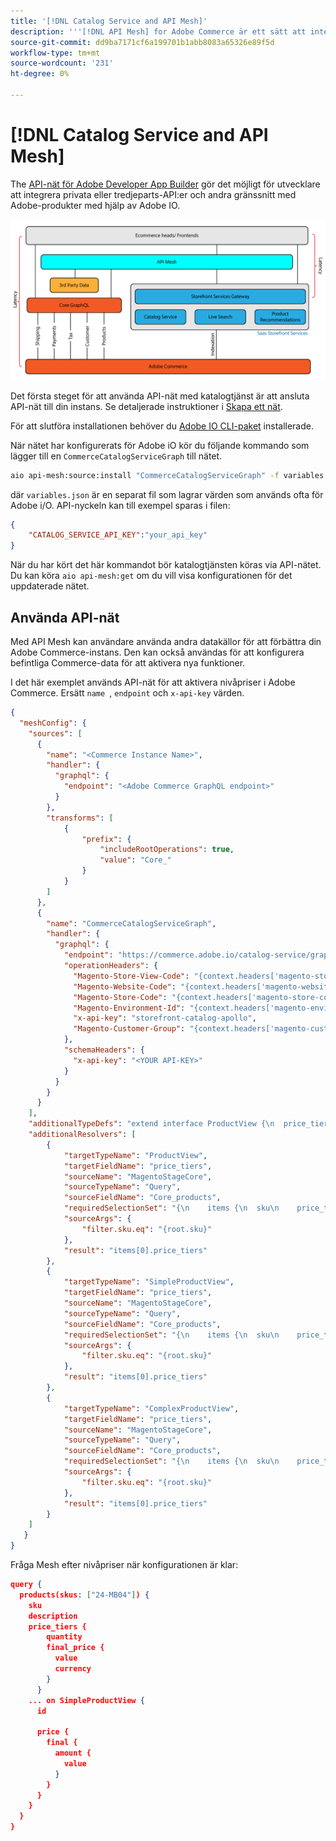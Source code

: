 ```yaml
---
title: '[!DNL Catalog Service and API Mesh]'
description: '''[!DNL API Mesh] for Adobe Commerce är ett sätt att integrera flera datakällor via en gemensam GraphQL-slutpunkt."'
source-git-commit: dd9ba7171cf6a199701b1abb8083a65326e89f5d
workflow-type: tm+mt
source-wordcount: '231'
ht-degree: 0%

---
```


# [!DNL Catalog Service and API Mesh]

The [API-nät för Adobe Developer App Builder](https://developer.adobe.com/graphql-mesh-gateway/gateway/overview/) gör det möjligt för utvecklare att integrera privata eller tredjeparts-API:er och andra gränssnitt med Adobe-produkter med hjälp av Adobe IO.

![Katalogarkitektur - diagram](assets/catalog-service-architecture-mesh.png)

Det första steget för att använda API-nät med katalogtjänst är att ansluta API-nät till din instans. Se detaljerade instruktioner i [Skapa ett nät](https://developer.adobe.com/graphql-mesh-gateway/gateway/create-mesh/).

För att slutföra installationen behöver du [Adobe IO CLI-paket](https://developer.adobe.com/runtime/docs/guides/tools/cli_install/) installerade.

När nätet har konfigurerats för Adobe iO kör du följande kommando som lägger till en `CommerceCatalogServiceGraph` till nätet.

```bash
aio api-mesh:source:install "CommerceCatalogServiceGraph" -f variables.json
```

där `variables.json` är en separat fil som lagrar värden som används ofta för Adobe i/O.
API-nyckeln kan till exempel sparas i filen:

```json
{
    "CATALOG_SERVICE_API_KEY":"your_api_key"
}
```

När du har kört det här kommandot bör katalogtjänsten köras via API-nätet. Du kan köra `aio api-mesh:get` om du vill visa konfigurationen för det uppdaterade nätet.

## Använda API-nät

Med API Mesh kan användare använda andra datakällor för att förbättra din Adobe Commerce-instans. Den kan också användas för att konfigurera befintliga Commerce-data för att aktivera nya funktioner.

I det här exemplet används API-nät för att aktivera nivåpriser i Adobe Commerce.
Ersätt `name `, `endpoint` och `x-api-key` värden.

```json
{
  "meshConfig": {
    "sources": [
      {
        "name": "<Commerce Instance Name>",
        "handler": {
          "graphql": {
            "endpoint": "<Adobe Commerce GraphQL endpoint>"
          }
        },
        "transforms": [
            {
                "prefix": {
                    "includeRootOperations": true,
                    "value": "Core_"
                }
            }
        ]
      },
      {
        "name": "CommerceCatalogServiceGraph",
        "handler": {
          "graphql": {
            "endpoint": "https://commerce.adobe.io/catalog-service/graphql/",
            "operationHeaders": {
              "Magento-Store-View-Code": "{context.headers['magento-store-view-code']}",
              "Magento-Website-Code": "{context.headers['magento-website-code']}",
              "Magento-Store-Code": "{context.headers['magento-store-code']}",
              "Magento-Environment-Id": "{context.headers['magento-environment-id']}",
              "x-api-key": "storefront-catalog-apollo",
              "Magento-Customer-Group": "{context.headers['magento-customer-group']}"
            },
            "schemaHeaders": {
              "x-api-key": "<YOUR API-KEY>"
            }
          }
        }
      }
    ],
    "additionalTypeDefs": "extend interface ProductView {\n  price_tiers: [Core_TierPrice]\n}\n extend type SimpleProductView {\n  price_tiers: [Core_TierPrice]\n}\n extend type ComplexProductView {\n  price_tiers: [Core_TierPrice]\n}\n",
    "additionalResolvers": [
        {  
            "targetTypeName": "ProductView",
            "targetFieldName": "price_tiers",
            "sourceName": "MagentoStageCore",
            "sourceTypeName": "Query",
            "sourceFieldName": "Core_products",
            "requiredSelectionSet": "{\n    items {\n  sku\n    price_tiers {\n        quantity,\n        final_price {\n          value\n          currency\n        }\n      }\n    }\n  }",
            "sourceArgs": {
                "filter.sku.eq": "{root.sku}"
            },
            "result": "items[0].price_tiers"
        },
        {  
            "targetTypeName": "SimpleProductView",
            "targetFieldName": "price_tiers",
            "sourceName": "MagentoStageCore",
            "sourceTypeName": "Query",
            "sourceFieldName": "Core_products",
            "requiredSelectionSet": "{\n    items {\n  sku\n    price_tiers {\n        quantity,\n        final_price {\n          value\n          currency\n        }\n      }\n    }\n  }",
            "sourceArgs": {
                "filter.sku.eq": "{root.sku}"
            },
            "result": "items[0].price_tiers"
        },
        {  
            "targetTypeName": "ComplexProductView",
            "targetFieldName": "price_tiers",
            "sourceName": "MagentoStageCore",
            "sourceTypeName": "Query",
            "sourceFieldName": "Core_products",
            "requiredSelectionSet": "{\n    items {\n  sku\n    price_tiers {\n        quantity,\n        final_price {\n          value\n          currency\n        }\n      }\n    }\n  }",
            "sourceArgs": {
                "filter.sku.eq": "{root.sku}"
            },
            "result": "items[0].price_tiers"
        }
    ]
   }
}
```

Fråga Mesh efter nivåpriser när konfigurationen är klar:

```json
query {
  products(skus: ["24-MB04"]) {
    sku
    description
    price_tiers {
        quantity
        final_price {
          value
          currency
        }
      }
    ... on SimpleProductView {
      id
       
      price {
        final {
          amount {
            value
          }
        }
      }
    }
  }
}
```
